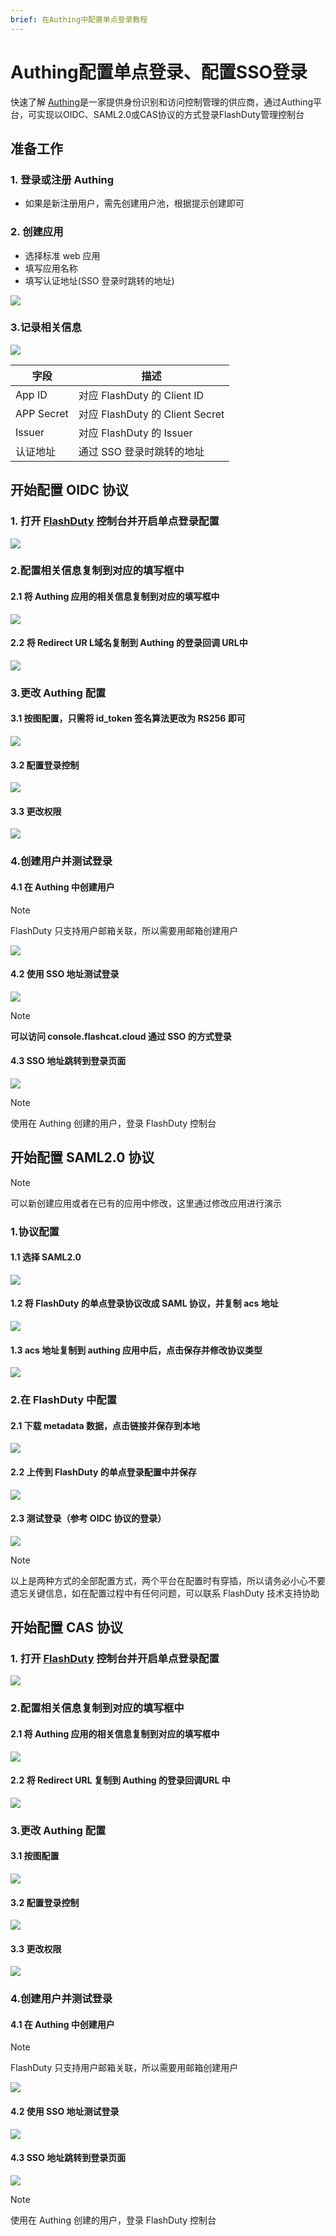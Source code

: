 ```yaml
---
brief: 在Authing中配置单点登录教程
---
```


# Authing配置单点登录、配置SSO登录

快速了解
[Authing](https://www.authing.cn/)是一家提供身份识别和访问控制管理的供应商，通过Authing平台，可实现以OIDC、SAML2.0或CAS协议的方式登录FlashDuty管理控制台

## 准备工作
### 1. 登录或注册 Authing
- 如果是新注册用户，需先创建用户池，根据提示创建即可
### 2. 创建应用
- 选择标准 web 应用
- 填写应用名称
- 填写认证地址(SSO 登录时跳转的地址)

![](https://fcimg.3ti.site/zh/flashduty/mixin/single_sign_on/authing/1.avif)

### 3.记录相关信息

![](https://fcimg.3ti.site/zh/flashduty/mixin/single_sign_on/authing/2.avif)

|字段|描述|
|---|---|
|App ID|对应 FlashDuty 的 Client ID|
|APP Secret|对应 FlashDuty 的 Client Secret|
|Issuer|对应 FlashDuty 的 Issuer|
|认证地址|通过 SSO 登录时跳转的地址|

## 开始配置 OIDC 协议
### 1. 打开 [FlashDuty](console.flashcat.cloud) 控制台并开启单点登录配置

![](https://fcimg.3ti.site/zh/flashduty/mixin/single_sign_on/authing/3.avif)

### 2.配置相关信息复制到对应的填写框中

#### 2.1 将 Authing 应用的相关信息复制到对应的填写框中
![](https://fcimg.3ti.site/zh/flashduty/mixin/single_sign_on/authing/4.avif)

#### 2.2 将 Redirect UR L域名复制到 Authing 的登录回调 URL中

![](https://fcimg.3ti.site/zh/flashduty/mixin/single_sign_on/authing/5.avif)

### 3.更改 Authing 配置

#### 3.1 按图配置，只需将 id_token 签名算法更改为 RS256 即可

![](https://fcimg.3ti.site/zh/flashduty/mixin/single_sign_on/authing/6.avif)

#### 3.2 配置登录控制

![](https://fcimg.3ti.site/zh/flashduty/mixin/single_sign_on/authing/7.avif)

#### 3.3 更改权限

![](https://fcimg.3ti.site/zh/flashduty/mixin/single_sign_on/authing/8.avif)

### 4.创建用户并测试登录

#### 4.1 在 Authing 中创建用户

> [!NOTE]
> FlashDuty 只支持用户邮箱关联，所以需要用邮箱创建用户

![](https://fcimg.3ti.site/zh/flashduty/mixin/single_sign_on/authing/9.avif)

#### 4.2 使用 SSO 地址测试登录

![](https://fcimg.3ti.site/zh/flashduty/mixin/single_sign_on/authing/10.avif)

> [!NOTE]
> **可以访问 console.flashcat.cloud 通过 SSO 的方式登录**

#### 4.3 SSO 地址跳转到登录页面

![](https://fcimg.3ti.site/zh/flashduty/mixin/single_sign_on/authing/11.avif)

> [!NOTE]
> 使用在 Authing 创建的用户，登录 FlashDuty 控制台

## 开始配置 SAML2.0 协议

> [!NOTE]
> 可以新创建应用或者在已有的应用中修改，这里通过修改应用进行演示

### 1.协议配置

#### 1.1 选择 SAML2.0

![](https://fcimg.3ti.site/zh/flashduty/mixin/single_sign_on/authing/12.avif)

#### 1.2 将 FlashDuty 的单点登录协议改成 SAML 协议，并复制 acs 地址

![](https://fcimg.3ti.site/zh/flashduty/mixin/single_sign_on/authing/13.avif)

#### 1.3 acs 地址复制到 authing 应用中后，点击保存并修改协议类型

![](https://fcimg.3ti.site/zh/flashduty/mixin/single_sign_on/authing/14.avif)

### 2.在 FlashDuty 中配置

#### 2.1 下载 metadata 数据，点击链接并保存到本地

![](https://fcimg.3ti.site/zh/flashduty/mixin/single_sign_on/authing/15.avif)

#### 2.2 上传到 FlashDuty 的单点登录配置中并保存

![](https://fcimg.3ti.site/zh/flashduty/mixin/single_sign_on/authing/16.avif)

#### 2.3 测试登录（参考 OIDC 协议的登录）
![](https://fcimg.3ti.site/zh/flashduty/mixin/single_sign_on/authing/11.avif)

> [!NOTE]
> 以上是两种方式的全部配置方式，两个平台在配置时有穿插，所以请务必小心不要遗忘关键信息，如在配置过程中有任何问题，可以联系 FlashDuty 技术支持协助

## 开始配置 CAS 协议
### 1. 打开 [FlashDuty](console.flashcat.cloud) 控制台并开启单点登录配置

![](https://fcimg.3ti.site/zh/flashduty/mixin/single_sign_on/authing/3.avif)

### 2.配置相关信息复制到对应的填写框中

#### 2.1 将 Authing 应用的相关信息复制到对应的填写框中
![](https://fcimg.3ti.site/zh/flashduty/mixin/single_sign_on/authing/17.avif)

#### 2.2 将 Redirect URL 复制到 Authing 的登录回调URL 中

![](https://fcimg.3ti.site/zh/flashduty/mixin/single_sign_on/authing/18.avif)

### 3.更改 Authing 配置

#### 3.1 按图配置

![](https://fcimg.3ti.site/zh/flashduty/mixin/single_sign_on/authing/19.avif)

#### 3.2 配置登录控制

![](https://fcimg.3ti.site/zh/flashduty/mixin/single_sign_on/authing/7.avif)

#### 3.3 更改权限

![](https://fcimg.3ti.site/zh/flashduty/mixin/single_sign_on/authing/8.avif)

### 4.创建用户并测试登录

#### 4.1 在 Authing 中创建用户

> [!NOTE]
> FlashDuty 只支持用户邮箱关联，所以需要用邮箱创建用户

![](https://fcimg.3ti.site/zh/flashduty/mixin/single_sign_on/authing/9.avif)

#### 4.2 使用 SSO 地址测试登录

![](https://fcimg.3ti.site/zh/flashduty/mixin/single_sign_on/authing/20.avif)

#### 4.3 SSO 地址跳转到登录页面

![](https://fcimg.3ti.site/zh/flashduty/mixin/single_sign_on/authing/11.avif)

> [!NOTE]
> 使用在 Authing 创建的用户，登录 FlashDuty 控制台